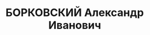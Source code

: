 ---
title: БОРКОВСКИЙ Александр Иванович
description: Род. в 1889 в г. Насельск Варшавской губ. Поляк, окончил курсы инженеров-экономистов
  при Иркутской промакадемии. Из рабочих, член РКП(б) 1919–1922. Работал начальником
  планового отдела СевероЕнисейского рудоуправления в пос. Соврудник Северо-Енисейского
  р-на КК. Арестован 28.09.1936. Обвинение по ст. 58-7, 58-8, 58-10, 58-11 УК РСФСР.
  Осужден 21.04.1937 ВС ВК ВС СССР на 10 лет тюремного заключения и 5 лет лишения
  политических прав. Срок отбывал в Норильлаге, куда прибыл 16.08.1939 соловецким
  этапом, умер 13.05.1943. Реабилитирован 30.07.1957 ВК ВС СССР (П-7827).
---